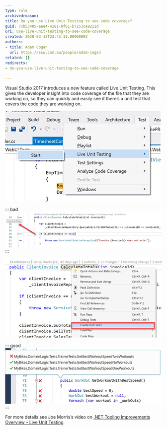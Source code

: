 ```yaml
---
type: rule
archivedreason: 
title: Do you use Live Unit Testing to see code coverage?
guid: 7cb53405-eee4-4181-9f61-b7253ce9221d
uri: use-live-unit-testing-to-see-code-coverage
created: 2020-03-12T23:43:11.0000000Z
authors:
- title: Adam Cogan
  url: https://ssw.com.au/people/adam-cogan
related: []
redirects:
- do-you-use-live-unit-testing-to-see-code-coverage

---
```


Visual Studio 2017 introduces a new feature called Live Unit Testing. This gives the developer insight into code coverage of the file that they are working on, so they can quickly and easily see if there’s a unit test that covers the code they are working on.

<!--endintro-->

![Figure: Enable it by selecting Test | Live Unit Testing | Start](lut-codecoverage1.jpg)  


::: bad  
![Figure: Bad Example – This method isn't covered by any unit tests, so the developer should consider writing a unit test for it](lut-codecoverage2.jpg)  
:::

![Figure: The developer can right click and create a test immediately](lut-codecoverage3.jpg)  


::: good  
![Figure: Good Example – Developer can see that the code is covered by 2 passing tests and one failing test](lut-codecoverage4.jpg)  
:::

For more details see Joe Morris’s video on [.NET Tooling Improvements Overview – Live Unit Testing](https://channel9.msdn.com/Events/Connect/2016/171)
